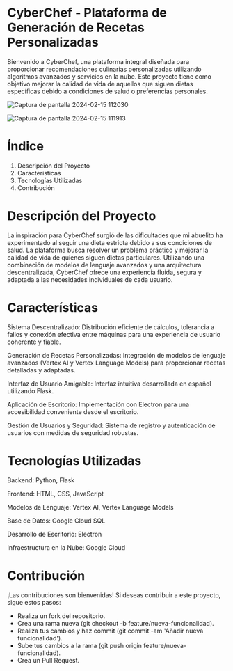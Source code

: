 # CyberChef - Plataforma de Generación de Recetas Personalizadas
Bienvenido a CyberChef, una plataforma integral diseñada para proporcionar recomendaciones culinarias personalizadas utilizando algoritmos avanzados y servicios en la nube. Este proyecto tiene como objetivo mejorar la calidad de vida de aquellos que siguen dietas específicas debido a condiciones de salud o preferencias personales.

![Captura de pantalla 2024-02-15 112030](https://github.com/LuisRosado/modularcyberchef/assets/140114139/cf5b86eb-0927-40ec-86b3-3a1a88509d3b)

![Captura de pantalla 2024-02-15 111913](https://github.com/LuisRosado/modularcyberchef/assets/140114139/ec9c5cfe-b1cd-45d0-833b-4689cf3e6700)

# Índice
1. Descripción del Proyecto
2. Características
3. Tecnologías Utilizadas
4. Contribución

# Descripción del Proyecto
La inspiración para CyberChef surgió de las dificultades que mi abuelito ha experimentado al seguir una dieta estricta debido a sus condiciones de salud. La plataforma busca resolver un problema práctico y mejorar la calidad de vida de quienes siguen dietas particulares. Utilizando una combinación de modelos de lenguaje avanzados y una arquitectura descentralizada, CyberChef ofrece una experiencia fluida, segura y adaptada a las necesidades individuales de cada usuario.

# Características
Sistema Descentralizado: Distribución eficiente de cálculos, tolerancia a fallos y conexión efectiva entre máquinas para una experiencia de usuario coherente y fiable.

Generación de Recetas Personalizadas: Integración de modelos de lenguaje avanzados (Vertex AI y Vertex Language Models) para proporcionar recetas detalladas y adaptadas.

Interfaz de Usuario Amigable: Interfaz intuitiva desarrollada en español utilizando Flask.

Aplicación de Escritorio: Implementación con Electron para una accesibilidad conveniente desde el escritorio.

Gestión de Usuarios y Seguridad: Sistema de registro y autenticación de usuarios con medidas de seguridad robustas.

# Tecnologías Utilizadas
Backend: Python, Flask

Frontend: HTML, CSS, JavaScript

Modelos de Lenguaje: Vertex AI, Vertex Language Models

Base de Datos: Google Cloud SQL

Desarrollo de Escritorio: Electron

Infraestructura en la Nube: Google Cloud

# Contribución
¡Las contribuciones son bienvenidas! Si deseas contribuir a este proyecto, sigue estos pasos:

- Realiza un fork del repositorio.
- Crea una rama nueva (git checkout -b feature/nueva-funcionalidad).
- Realiza tus cambios y haz commit (git commit -am 'Añadir nueva funcionalidad').
- Sube tus cambios a la rama (git push origin feature/nueva-funcionalidad).
- Crea un Pull Request.


